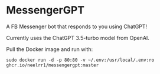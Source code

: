 # MessengerGPT
A FB Messenger bot that responds to you using ChatGPT!

Currently uses the ChatGPT 3.5-turbo model from OpenAI.

Pull the Docker image and run with:
```
sudo docker run -d -p 80:80 -v ~/.env:/usr/local/.env:ro ghcr.io/neelrr1/messengergpt:master
```
